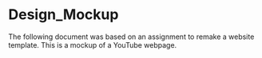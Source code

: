 # Design_Mockup

The following document was based on an assignment to remake a website template. This is a mockup of a YouTube webpage.
